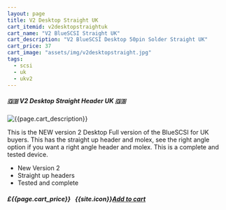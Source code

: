 ```yaml
---
layout: page
title: V2 Desktop Straight UK
cart_itemid: v2desktopstraightuk
cart_name: "V2 BlueSCSI Straight UK"
cart_description: "V2 BlueSCSI Desktop 50pin Solder Straight UK"
cart_price: 37
cart_image: "assets/img/v2desktopstraight.jpg"
tags: 
  - scsi
  - uk
  - ukv2
---
```


##### 🇬🇧 V2 Desktop Straight Header UK 🇬🇧

![{{page.cart_description}}]({{page.cart_image}})

This is the NEW version 2 Desktop Full version of the BlueSCSI for UK buyers. This has the straight up header and molex, see the right angle option if you want a right angle header and molex. This is a complete and tested device.

* New Version 2
* Straight up headers
* Tested and complete

##### £{{page.cart_price}} &nbsp; {{site.icon}}[Add to cart](/cart#{{page.cart_itemid}})